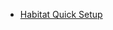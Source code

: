 - [Habitat Quick Setup](https://github.com/habitat-sh/core-plans/blob/master/scaffolding-ruby/doc/quickstart.md)

